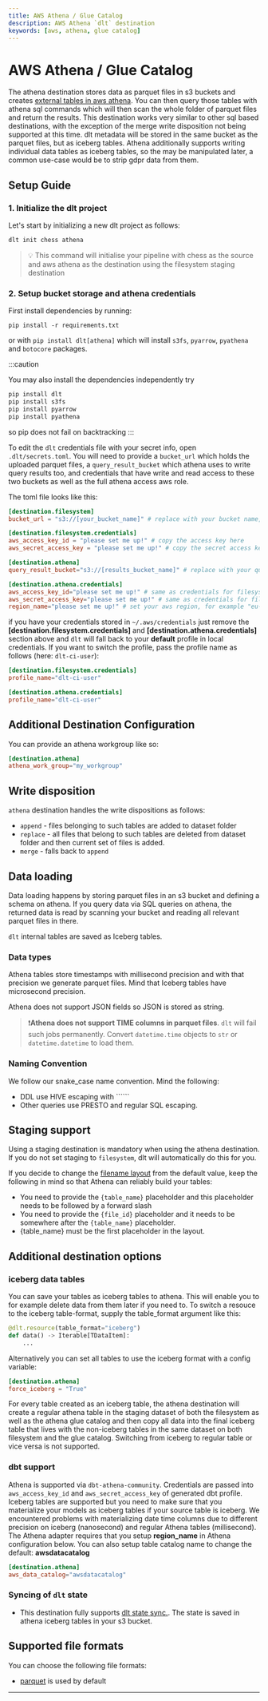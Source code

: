 ```yaml
---
title: AWS Athena / Glue Catalog
description: AWS Athena `dlt` destination
keywords: [aws, athena, glue catalog]
---
```


# AWS Athena / Glue Catalog

The athena destination stores data as parquet files in s3 buckets and creates [external tables in aws athena](https://docs.aws.amazon.com/athena/latest/ug/creating-tables.html). You can then query those tables with athena sql commands which will then scan the whole folder of parquet files and return the results. This destination works very similar to other sql based destinations, with the exception of the merge write disposition not being supported at this time. dlt metadata will be stored in the same bucket as the parquet files, but as iceberg tables. Athena additionally supports writing individual data tables as iceberg tables, so the may be manipulated later, a common use-case would be to strip gdpr data from them.

## Setup Guide
### 1. Initialize the dlt project

Let's start by initializing a new dlt project as follows:
   ```bash
   dlt init chess athena
   ```
   > 💡 This command will initialise your pipeline with chess as the source and aws athena as the destination using the filesystem staging destination


### 2. Setup bucket storage and athena credentials

First install dependencies by running:
```
pip install -r requirements.txt
```
or with `pip install dlt[athena]` which will install `s3fs`, `pyarrow`, `pyathena` and `botocore` packages.

:::caution

You may also install the dependencies independently
try
```sh
pip install dlt
pip install s3fs
pip install pyarrow
pip install pyathena
```
so pip does not fail on backtracking
:::

To edit the `dlt` credentials file with your secret info, open `.dlt/secrets.toml`. You will need to provide a `bucket_url` which holds the uploaded parquet files, a `query_result_bucket` which athena uses to write query results too, and credentials that have write and read access to these two buckets as well as the full athena access aws role.

The toml file looks like this:

```toml
[destination.filesystem]
bucket_url = "s3://[your_bucket_name]" # replace with your bucket name,

[destination.filesystem.credentials]
aws_access_key_id = "please set me up!" # copy the access key here
aws_secret_access_key = "please set me up!" # copy the secret access key here

[destination.athena]
query_result_bucket="s3://[results_bucket_name]" # replace with your query results bucket name

[destination.athena.credentials]
aws_access_key_id="please set me up!" # same as credentials for filesystem
aws_secret_access_key="please set me up!" # same as credentials for filesystem
region_name="please set me up!" # set your aws region, for example "eu-central-1" for frankfurt
```

if you have your credentials stored in `~/.aws/credentials` just remove the **[destination.filesystem.credentials]** and **[destination.athena.credentials]** section above and `dlt` will fall back to your **default** profile in local credentials. If you want to switch the  profile, pass the profile name as follows (here: `dlt-ci-user`):
```toml
[destination.filesystem.credentials]
profile_name="dlt-ci-user"

[destination.athena.credentials]
profile_name="dlt-ci-user"
```

## Additional Destination Configuration

You can provide an athena workgroup like so:
```toml
[destination.athena]
athena_work_group="my_workgroup"
```

## Write disposition

`athena` destination handles the write dispositions as follows:
- `append` - files belonging to such tables are added to dataset folder
- `replace` - all files that belong to such tables are deleted from dataset folder and then current set of files is added.
- `merge` - falls back to `append`

## Data loading

Data loading happens by storing parquet files in an s3 bucket and defining a schema on athena. If you query data via SQL queries on athena, the returned data is read by
scanning your bucket and reading all relevant parquet files in there.

`dlt` internal tables are saved as Iceberg tables.

### Data types
Athena tables store timestamps with millisecond precision and with that precision we generate parquet files. Mind that Iceberg tables have microsecond precision.

Athena does not support JSON fields so JSON is stored as string.

> ❗**Athena does not support TIME columns in parquet files**. `dlt` will fail such jobs permanently. Convert `datetime.time` objects to `str` or `datetime.datetime` to load them.

### Naming Convention
We follow our snake_case name convention. Mind the following:
* DDL use HIVE escaping with ``````
* Other queries use PRESTO and regular SQL escaping.

## Staging support

Using a staging destination is mandatory when using the athena destination. If you do not set staging to `filesystem`, dlt will automatically do this for you.

If you decide to change the [filename layout](./filesystem#data-loading) from the default value, keep the following in mind so that Athena can reliably build your tables:
 - You need to provide the `{table_name}` placeholder and this placeholder needs to be followed by a forward slash
 - You need to provide the `{file_id}` placeholder and it needs to be somewhere after the `{table_name}` placeholder.
 - {table_name} must be the first placeholder in the layout.


## Additional destination options

### iceberg data tables
You can save your tables as iceberg tables to athena. This will enable you to for example delete data from them later if you need to. To switch a resouce to the iceberg table-format,
supply the table_format argument like this:

```python
@dlt.resource(table_format="iceberg")
def data() -> Iterable[TDataItem]:
    ...
```

Alternatively you can set all tables to use the iceberg format with a config variable:

```toml
[destination.athena]
force_iceberg = "True"
```

For every table created as an iceberg table, the athena destination will create a regular athena table in the staging dataset of both the filesystem as well as the athena glue catalog and then
copy all data into the final iceberg table that lives with the non-iceberg tables in the same dataset on both filesystem and the glue catalog. Switching from iceberg to regular table or vice versa
is not supported.

### dbt support

Athena is supported via `dbt-athena-community`. Credentials are passed into `aws_access_key_id` and `aws_secret_access_key` of generated dbt profile. Iceberg tables are supported but you need to make sure that you materialize your models as iceberg tables if your source table is iceberg. We encountered problems with materializing
date time columns due to different precision on iceberg (nanosecond) and regular Athena tables (millisecond).
The Athena adapter requires that you setup **region_name** in Athena configuration below. You can also setup table catalog name to change the default: **awsdatacatalog**
```toml
[destination.athena]
aws_data_catalog="awsdatacatalog"
```

### Syncing of `dlt` state
- This destination fully supports [dlt state sync.](../../general-usage/state#syncing-state-with-destination). The state is saved in athena iceberg tables in your s3 bucket.


## Supported file formats
You can choose the following file formats:
* [parquet](../file-formats/parquet.md) is used by default

------
